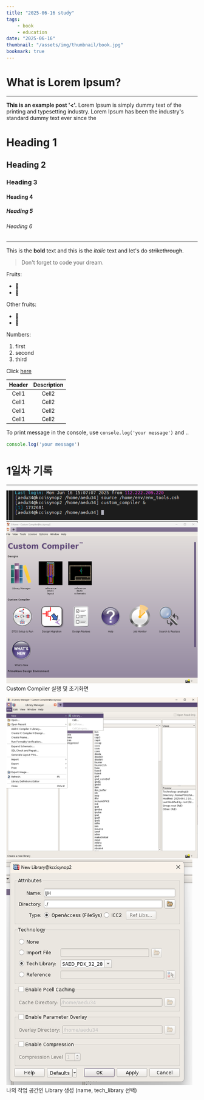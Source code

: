 ```yaml
---
title: "2025-06-16 study"
tags:
    - book
    - education
date: "2025-06-16"
thumbnail: "/assets/img/thumbnail/book.jpg"
bookmark: true
---
```


# What is Lorem Ipsum?
---
**This is an example post '<'.** Lorem Ipsum is simply dummy text of the printing and typesetting industry. Lorem Ipsum has been the industry's standard dummy text ever since the 

<!-- Heading -->
# Heading 1
## Heading 2
### Heading 3
#### Heading 4
##### Heading 5
###### Heading 6

<!--Line-->
---

<!-- Text attributes -->
This is the **bold** text and this is the *italic* text and let's do ~~strikethrough~~.

<!-- Quote -->
> Don't forget to code your dream.

<!-- Bullet list -->
Fruits:
* 🍎
* 🍋

Other fruits:
- 🍑
- 🍏

<!-- Numbered list -->
Numbers:
1. first  
2. second  
3. third

<!-- Link -->
Click [here](http://academy.dream-coding.com/)

<!-- Table -->
| Header | Description |
| :--: | :--: |
| Cell1 | Cell2 |
| Cell1 | Cell2 |
| Cell1 | Cell2 |
| Cell1 | Cell2 |

<!-- Code -->
To print message in the console, use `console.log('your message')` and ..

```ts
console.log('your message')
```

# 1일차 기록
---
![](<../../../assets/img/vlsi_image/2025-06-16/스크린샷 2025-06-16 150927.png>)
![](<../../../assets/img/vlsi_image/2025-06-16/스크린샷 2025-06-16 150854.png>)
Custom Compiler 실행 및 초기화면


![alt text](<../../../assets/img/vlsi_image/2025-06-16/스크린샷 2025-06-16 151132.png>)
![alt text](<../../../assets/img/vlsi_image/2025-06-16/스크린샷 2025-06-16 151202.png>)
나의 작업 공간인 Library 생성 (name, tech_library 선택)
